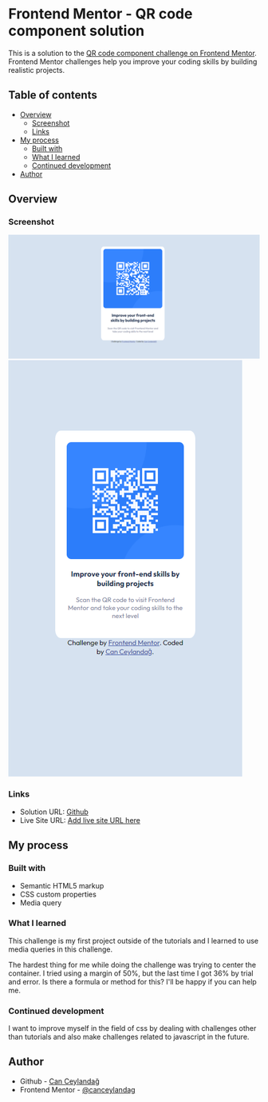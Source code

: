 # Frontend Mentor - QR code component solution

This is a solution to the [QR code component challenge on Frontend Mentor](https://www.frontendmentor.io/challenges/qr-code-component-iux_sIO_H). Frontend Mentor challenges help you improve your coding skills by building realistic projects. 

## Table of contents

- [Overview](#overview)
  - [Screenshot](#screenshot)
  - [Links](#links)
- [My process](#my-process)
  - [Built with](#built-with)
  - [What I learned](#what-i-learned)
  - [Continued development](#continued-development)
- [Author](#author)


## Overview

### Screenshot

![](https://github.com/canceylandag/Frontend-Mentor-qr-code-component-solution/blob/main/Screenshot_Desktop.png)
![](https://github.com/canceylandag/Frontend-Mentor-qr-code-component-solution/blob/main/Screenshot_Mobile.png)

### Links

- Solution URL: [Github](https://github.com/canceylandag/Frontend-Mentor-qr-code-component-solution)
- Live Site URL: [Add live site URL here](https://canceylandag.github.io/Frontend-Mentor-qr-code-component-solution/)

## My process

### Built with

- Semantic HTML5 markup
- CSS custom properties
- Media query


### What I learned
This challenge is my first project outside of the tutorials and I learned to use media queries in this challenge.

The hardest thing for me while doing the challenge was trying to center the container. I tried using a margin of 50%, but the last time I got 36% by trial and error. Is there a formula or method for this? I'll be happy if you can help me.



### Continued development

I want to improve myself in the field of css by dealing with challenges other than tutorials and also make challenges related to javascript in the future.


## Author

- Github - [Can Ceylandağ](https://github.com/canceylandag)
- Frontend Mentor - [@canceylandag](https://www.frontendmentor.io/profile/canceylandag)



